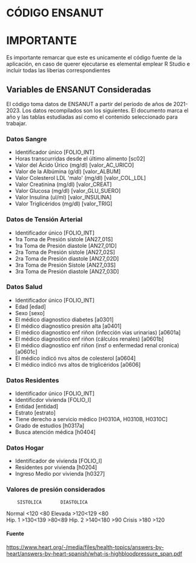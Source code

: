 # CÓDIGO ENSANUT

# IMPORTANTE

Es importante remarcar que este es unicamente el código fuente de la aplicación, en caso de querer ejecutarse es elemental emplear R Studio e incluir todas las liberias correspondientes

## Variables de ENSANUT Consideradas

El código toma datos de ENSANUT a partir del periodo de años de 2021-2023. Los 
datos recompilados son los siguientes. El documento marca el año y las tablas 
estudiadas así como el contenido seleccionado para trabajar.


### Datos Sangre

- Identificador único [FOLIO_INT]
- Horas transcurridas desde el último alimento [sc02]
- Valor del Ácido Úrico (mg/dl) [valor_AC_URICO]
- Valor de la Albúmina (g/dl) [valor_ALBUM]
- Valor Colesterol LDL 'malo' (mg/dl) [valor_COL_LDL]
- Valor Creatinina (mg/dl) [valor_CREAT]
- Valor Glucosa (mg/dl) [valor_GLU_SUERO]
- Valor Insulina (ul/ml) [valor_INSULINA]
- Valor Triglicéridos (mg/dl) [valor_TRIG]
  
### Datos de Tensión Arterial
- Identificador único [FOLIO_INT]
- 1ra Toma de Presión sístole [AN27_01S]
- 1ra Toma de Presión diastole [AN27_01D]
- 2ra Toma de Presión sístole [AN27_02S]
- 2ra Toma de Presión diastole [AN27_02D]
- 3ra Toma de Presión Sístole [AN27_03S]
- 3ra Toma de Presión diastole [AN27_03D]
  
### Datos Salud
- Identificador único [FOLIO_INT]
- Edad [edad]
- Sexo [sexo]
- El médico diagnostico diabetes [a0301]
- El médico diagnostico presión alta [a0401] 
- El médico diagnostico enf riñon (infección vias urinarias) [a0601a]
- El médico diagnostico enf riñon (cálculos renales) [a0601b]
- El médico diagnostico enf riñon (insf o enfermedad renal cronica) [a0601c]
- El médico indicó nvs altos de colesterol [a0604]
- El médico indicó nvs altos de triglicéridos [a0606]
  
### Datos Residentes
- Identificador único [FOLIO_INT] 
- Identificdor vivienda [FOLIO_I]
- Entidad [entidad]
- Estrato [estrato]
- Tiene derecho a servicio médico [H0310A, H0310B, H0310C]
- Grado de estudios [h0317a]
- Busca atención médica [h0404]
  
### Datos Hogar
- Identificador de vivienda [FOLIO_I]
- Residentes por vivienda [h0204]
- Ingreso Medio por vivienda [h0327] 
  
  

### Valores de presión considerados

        SISTOLICA       DIASTOLICA
Normal     <120         <80
Elevada    >120<129     <80   
Hip. 1     >130<139     >80<89
Hip. 2     >140<180     >90
Crisis     >180         >120

#### Fuente
https://www.heart.org/-/media/files/health-topics/answers-by-heart/answers-by-heart-spanish/what-is-highbloodpressure_span.pdf